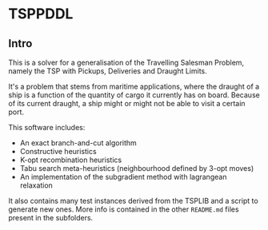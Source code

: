 TSPPDDL
============

Intro
-----

This is a solver for a generalisation of the Travelling Salesman Problem, namely the TSP with Pickups, Deliveries and Draught Limits.

It's a problem that stems from maritime applications, where the draught of a ship is a function of the quantity of cargo it currently has on board. Because of its current draught, a ship might or might not be able to visit a certain port.

This software includes:

* An exact branch-and-cut algorithm
* Constructive heuristics
* K-opt recombination heuristics
* Tabu search meta-heuristics (neighbourhood defined by 3-opt moves)
* An implementation of the subgradient method with lagrangean relaxation

It also contains many test instances derived from the TSPLIB and a script to generate new ones. More info is contained in the other `README.md` files present in the subfolders.